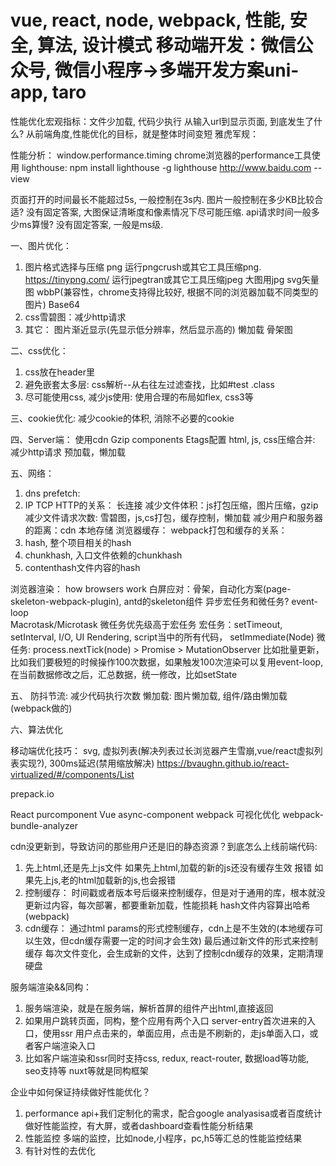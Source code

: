 vue, react, node, webpack, 性能, 安全, 算法, 设计模式
移动端开发：微信公众号, 微信小程序->多端开发方案uni-app, taro
========================================================= 
性能优化宏观指标：文件少加载, 代码少执行
从输入url到显示页面, 到底发生了什么? 从前端角度,性能优化的目标，就是整体时间变短
雅虎军规：


性能分析：
window.performance.timing
chrome浏览器的performance工具使用
lighthouse:
    npm install lighthouse -g
    lighthouse http://www.baidu.com --view 

页面打开的时间最长不能超过5s, 一般控制在3s内.
图片一般控制在多少KB比较合适? 没有固定答案, 大图保证清晰度和像素情况下尽可能压缩.
api请求时间一般多少ms算慢? 没有固定答案, 一般是ms级.



一、图片优化：
1. 图片格式选择与压缩
png
运行pngcrush或其它工具压缩png. https://tinypng.com/
运行jpegtran或其它工具压缩jpeg
大图用jpg
svg矢量图
wbbP(兼容性，chrome支持得比较好, 根据不同的浏览器加载不同类型的图片)
Base64
2. css雪碧图：减少http请求
3. 其它：
图片渐近显示(先显示低分辨率，然后显示高的)
懒加载
骨架图

二、css优化：
1. css放在header里
2. 避免嵌套太多层: css解析--从右往左过滤查找，比如#test .class
3. 尽可能使用css, 减少js使用: 使用合理的布局如flex, css3等

三、cookie优化:
减少cookie的体积, 消除不必要的cookie

四、Server端：
使用cdn
Gzip components
Etags配置
html, js, css压缩合并: 减少http请求
预加载，懒加载


五、网络：
1. dns prefetch:
2. IP TCP HTTP的关系：
长连接
减少文件体积：js打包压缩，图片压缩，gzip
减少文件请求次数: 雪碧图，js,cs打包，缓存控制，懒加载
减少用户和服务器的距离：cdn
本地存储
浏览器缓存：
webpack打包和缓存的关系：
1. hash, 整个项目相关的hash
2. chunkhash, 入口文件依赖的chunkhash
3. contenthash文件内容的hash


浏览器渲染： how browsers work
白屏应对：骨架，自动化方案(page-skeleton-webpack-plugin), antd的skeleton组件
异步宏任务和微任务? event-loop   
    Macrotask/Microtask
    微任务优先级高于宏任务
    宏任务：setTimeout, setInterval, I/O, UI Rendering, script当中的所有代码， setImmediate(Node)
    微任务: process.nextTick(node) > Promise > MutationObserver
比如批量更新，比如我们要极短的时候操作100次数据，如果触发100次渲染可以复用event-loop, 在当前数据修改之后，汇总数据，统一修改，比如setState

五、
防抖节流: 减少代码执行次数
懒加载: 图片懒加载, 组件/路由懒加载(webpack做的)


六、算法优化


移动端优化技巧：
svg, 虚拟列表(解决列表过长浏览器产生雪崩,vue/react虚拟列表实现?), 300ms延迟(禁用缩放解决)
https://bvaughn.github.io/react-virtualized/#/components/List

prepack.io

React purcomponent
Vue async-component
webpack 可视化优化 webpack-bundle-analyzer


cdn没更新到，导致访问的那些用户还是旧的静态资源？到底怎么上线前端代码:
1. 先上html,还是先上js文件
如果先上html,加载的新的js还没有缓存生效 报错
如果先上js,老的html加载新的js,也会报错
2. 控制缓存：<script src="xxx?_t=100000"></script>
时间戳或者版本号后缀来控制缓存，但是对于通用的库，根本就没更新过内容，每次部署，都要重新加载，性能损耗
hash文件内容算出哈希(webpack)
3. cdn缓存：
通过html params的形式控制缓存，cdn上是不生效的(本地缓存可以生效，但cdn缓存需要一定的时间才会生效)
最后通过新文件的形式来控制缓存<script src="xxx_hash.js"></script>
每次文件变化，会生成新的文件，达到了控制cdn缓存的效果，定期清理硬盘



服务端渲染&&同构：
1. 服务端渲染，就是在服务端，解析首屏的组件产出html,直接返回
2. 如果用户跳转页面，同构，整个应用有两个入口
    server-entry首次进来的入口，使用ssr
    用户点击来的，单面应用，点击是不刷新的，走js单面入口，或者客户端渲染入口
3. 比如客户端渲染和ssr同时支持css, redux, react-router, 数据load等功能, seo支持等
nuxt等就是同构框架



企业中如何保证持续做好性能优化？
1. performance api+我们定制化的需求，配合google analyasisa或者百度统计做好性能监控，有大屏，或者dashboard查看性能分析结果
2. 性能监控 多端的监控，比如node,小程序，pc,h5等汇总的性能监控结果
3. 有针对性的去优化

